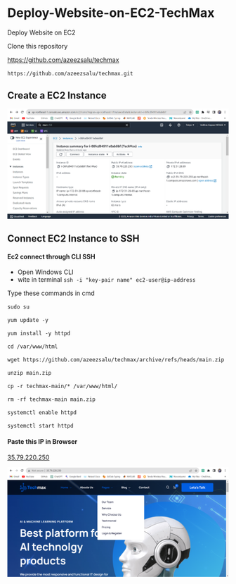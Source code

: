 # Deploy-Website-on-EC2-TechMax
Deploy Website on EC2

Clone this repository 

<a href="https://github.com/azeezsalu/techmax"> https://github.com/azeezsalu/techmax


```html
https://github.com/azeezsalu/techmax.git
```

## Create a EC2 Instance

<img src="https://github.com/vaibhavkapase1302/Deploy-Website-on-EC2-TechMax/blob/main/EC2%20Instance%20Launch.png"  alt="EC@ Instance Launch">


## Connect EC2 Instance to SSH

#### Ec2 connect through CLI SSH
* Open Windows CLI 
* wite in terminal ```ssh -i "key-pair name" ec2-user@ip-address```

Type these commands in cmd

```
sudo su
```

```
yum update -y
```

```
yum install -y httpd
```

```
cd /var/www/html
```

```
wget https://github.com/azeezsalu/techmax/archive/refs/heads/main.zip
```

```
unzip main.zip
```

```
cp -r techmax-main/* /var/www/html/
```

```
rm -rf techmax-main main.zip
```

```
systemctl enable httpd
```

```
systemctl start httpd
```


#### Paste this IP in Browser

<a href="35.79.220.250"> 35.79.220.250


<img src="https://github.com/vaibhavkapase1302/Deploy-Website-on-EC2-TechMax/blob/main/TechMax.png"  alt="TechMax EC2 Running Instances">
